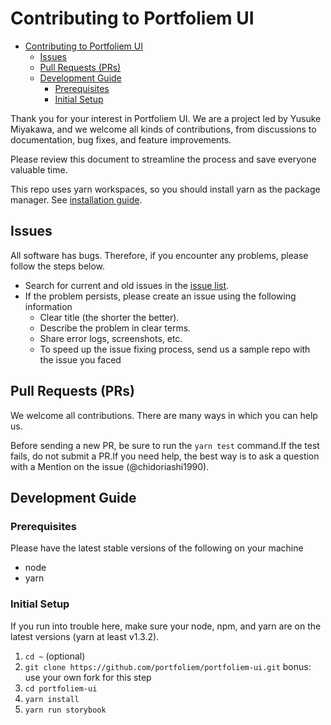 # Contributing to Portfoliem UI

- [Contributing to Portfoliem UI](#contributing-to-portfoliem-ui)
  - [Issues](#issues)
  - [Pull Requests (PRs)](#pull-requests-prs)
  - [Development Guide](#development-guide)
    - [Prerequisites](#prerequisites)
    - [Initial Setup](#initial-setup)

Thank you for your interest in Portfoliem UI. We are a project led by Yusuke Miyakawa, and we welcome all kinds of contributions, from discussions to documentation, bug fixes, and feature improvements.

Please review this document to streamline the process and save everyone valuable time.

This repo uses yarn workspaces, so you should install yarn as the package manager. See [installation guide](https://classic.yarnpkg.com/en/docs/install#mac-stable).

## Issues
All software has bugs. Therefore, if you encounter any problems, please follow the steps below.

- Search for current and old issues in the [issue list](https://github.com/portfoliem/portfoliem-ui/issues).
- If the problem persists, please create an issue using the following information
  - Clear title (the shorter the better).
  - Describe the problem in clear terms.
  - Share error logs, screenshots, etc.
  - To speed up the issue fixing process, send us a sample repo with the issue you faced

## Pull Requests (PRs)
We welcome all contributions. There are many ways in which you can help us.

Before sending a new PR, be sure to run the `yarn test` command.If the test fails, do not submit a PR.If you need help, the best way is to ask a question with a Mention on the issue (@chidoriashi1990).

## Development Guide

### Prerequisites
Please have the latest stable versions of the following on your machine
- node
- yarn

### Initial Setup
If you run into trouble here, make sure your node, npm, and yarn are on the latest versions (yarn at least v1.3.2).

1. `cd ~` (optional)
2. `git clone https://github.com/portfoliem/portfoliem-ui.git` bonus: use your own fork for this step
3. `cd portfoliem-ui`
4. `yarn install`
5. `yarn run storybook`
